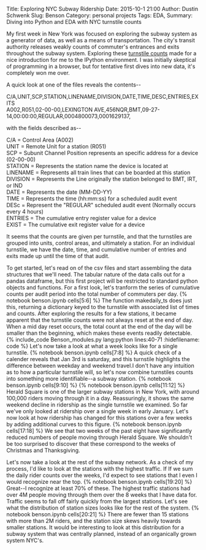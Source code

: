 Title: Exploring NYC Subway Ridership
Date: 2015-10-1 21:00
Author: Dustin Schwenk
Slug: Benson
Category: personal projects 
Tags: EDA, 
Summary: Diving into Python and EDA with NYC turnstile counts

My first week in New York was focused on exploring the subway system as a generator of data, as well as a means of transportation.
The city's transit authority releases weakly counts of commuter's entrances and exits throughout the subway system. Exploring these
[turnstile counts](http://web.mta.info/developers/turnstile.html) made for a nice introduction for me to the IPython environment.
I was initially skeptical of programming in a browser, but for tentative first dives into new data, it's completely won me 
over. 

A quick look at one of the files reveals the contents--

C/A,UNIT,SCP,STATION,LINENAME,DIVISION,DATE,TIME,DESC,ENTRIES,EXITS   
A002,R051,02-00-00,LEXINGTON AVE,456NQR,BMT,09-27-14,00:00:00,REGULAR,0004800073,0001629137,

with the fields described as--

C/A      = Control Area (A002)  
UNIT     = Remote Unit for a station (R051)     
SCP      = Subunit Channel Position represents an specific address for a device (02-00-00)  
STATION  = Represents the station name the device is located at     
LINENAME = Represents all train lines that can be boarded at this station   
DIVISION = Represents the Line originally the station belonged to BMT, IRT, or IND          
DATE     = Represents the date (MM-DD-YY)       
TIME     = Represents the time (hh:mm:ss) for a scheduled audit event       
DESc     = Represent the "REGULAR" scheduled audit event (Normally occurs every 4 hours)    
ENTRIES  = The cumulative entry register value for a device         
EXIST    = The cumulative exit register value for a device      

It seems that the counts are given per turnstile, and that the turnstiles are grouped into units, control areas, and ultimately a station. 
For an individual turnstile, we have the date, time, and cumulative number of entries and exits made up until the time of that audit.


To get started, let's read on of the csv files and start assembling the data structures that we'll need. The tabular nature of the data
calls out for a pandas dataframe, but this first project will be restricted to standard python objects and functions. For a first look, let's tranform the series 
of cumulative counts per audit period into the total number of commuters per day.
{% notebook benson.ipynb cells[5:6] %}
The function makedaily_ts does just this, returning a dictionary keyed to the turnstile with associated list of times and counts.
After exploring the results for a few stations, it became apparent that the turnstile counts were not always reset at the end of 
day. When a mid day reset occurs, the total count at the end of the day will be smaller than the beginning, which makes these events
readily detectable. 
{% include_code Benson_modules.py lang:python lines:40-71 :hidefilename: code %}
Let's now take a look at what a week looks like for a single turnstile.
{% notebook benson.ipynb cells[7:8] %}
A quick check of a calender reveals that Jan 3rd is saturday, and this turnstile highlights the difference between weekday and weekend
travel.I don't have any intuition as to how a particular turnstile will, so let's now combine turnstiles counts into something
more identifiable--a subway station. 
{% notebook benson.ipynb cells[9:10] %}
{% notebook benson.ipynb cells[11:12] %}
Herald Square is one of the larger subway stations in New York, with around 100,000 riders moving through it in a day. 
Reassuringly, it shows the same weekend decline in ridership as the single turnstile we examined. So far we've only looked at ridership
over a single week in early January. Let's now look at how ridership has changed for this stations over a few weeks by adding 
 additional curves to this figure.
{% notebook benson.ipynb cells[17:18] %}
We see that two weeks of the past eight have significantly reduced numbers of people moving through Herald Square. We shouldn't 
be too surprised to discover that these correspond to the weeks of Christmas and Thanksgiving. 

Let's now take a look at the rest of the subway network. As a check of my process, I'd like to look at the stations with the 
highest traffic. If If we sum the daily rider counts over the weeks, I'd expect to see stations that I even I would recognize near the 
top.
{% notebook benson.ipynb cells[19:20] %}
Great--I recognize at least 70% of these. The highest traffic stations had over 4M people moving through them over the 8 weeks
that I have data for. Traffic seems to fall off fairly quickly from the largest stations. Let's see what the distribution 
of station sizes looks like for the rest of the system.
{% notebook benson.ipynb cells[20:21] %}
There are fewer than 15 stations with more than 2M riders, and the station size skews heavily towards smaller stations.
It would be interesting to look at this distribution for a subway system that was centrally planned, instead of an organically grown system 
NYC's.




